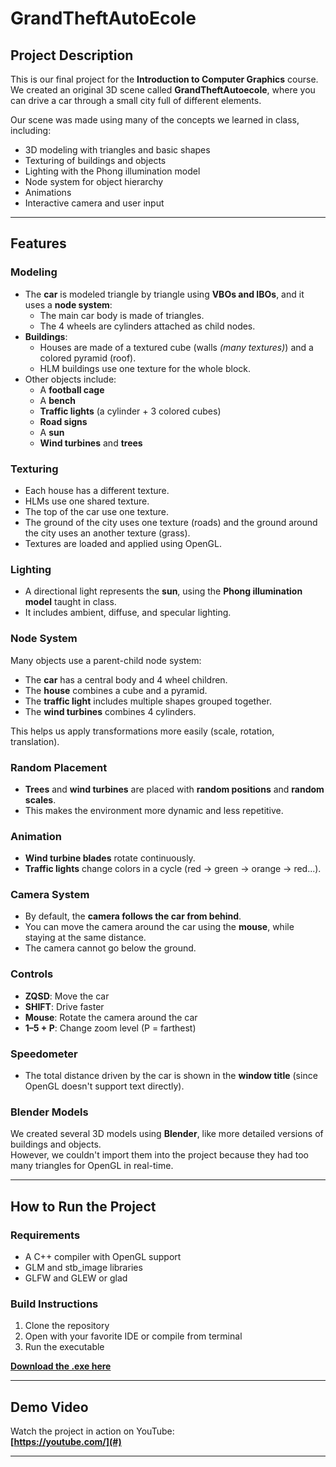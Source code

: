# GrandTheftAutoEcole

## Project Description

This is our final project for the **Introduction to Computer Graphics** course.  
We created an original 3D scene called **GrandTheftAutoecole**, where you can drive a car through a small city full of different elements.

Our scene was made using many of the concepts we learned in class, including:

- 3D modeling with triangles and basic shapes
- Texturing of buildings and objects
- Lighting with the Phong illumination model
- Node system for object hierarchy
- Animations
- Interactive camera and user input

---

## Features

### Modeling

- The **car** is modeled triangle by triangle using **VBOs and IBOs**, and it uses a **node system**:
  - The main car body is made of triangles.
  - The 4 wheels are cylinders attached as child nodes.
- **Buildings**:
  - Houses are made of a textured cube (walls *(many textures)*) and a colored pyramid (roof).
  - HLM buildings use one texture for the whole block.
- Other objects include:
  - A **football cage**
  - A **bench**
  - **Traffic lights** (a cylinder + 3 colored cubes)
  - **Road signs**
  - A **sun**
  - **Wind turbines** and **trees**

### Texturing

- Each house has a different texture.
- HLMs use one shared texture.
- The top of the car use one texture.
- The ground of the city uses one texture (roads) and the ground around the city uses an another texture (grass).
- Textures are loaded and applied using OpenGL.

### Lighting

- A directional light represents the **sun**, using the **Phong illumination model** taught in class.
- It includes ambient, diffuse, and specular lighting.

### Node System

Many objects use a parent-child node system:

- The **car** has a central body and 4 wheel children.
- The **house** combines a cube and a pyramid.
- The **traffic light** includes multiple shapes grouped together.
- The **wind turbines** combines 4 cylinders.

This helps us apply transformations more easily (scale, rotation, translation).

### Random Placement

- **Trees** and **wind turbines** are placed with **random positions** and **random scales**.
- This makes the environment more dynamic and less repetitive.

### Animation

- **Wind turbine blades** rotate continuously.
- **Traffic lights** change colors in a cycle (red → green → orange → red...).

### Camera System

- By default, the **camera follows the car from behind**.
- You can move the camera around the car using the **mouse**, while staying at the same distance.
- The camera cannot go below the ground.

### Controls

- **ZQSD**: Move the car
- **SHIFT**: Drive faster
- **Mouse**: Rotate the camera around the car
- **1–5 + P**: Change zoom level (P = farthest)

### Speedometer

- The total distance driven by the car is shown in the **window title** (since OpenGL doesn't support text directly).

### Blender Models

We created several 3D models using **Blender**, like more detailed versions of buildings and objects.  
However, we couldn't import them into the project because they had too many triangles for OpenGL in real-time.  

---

## How to Run the Project

### Requirements

- A C++ compiler with OpenGL support
- GLM and stb_image libraries
- GLFW and GLEW or glad

### Build Instructions

1. Clone the repository
2. Open with your favorite IDE or compile from terminal
3. Run the executable

**[Download the .exe here](#)**

---

## Demo Video

Watch the project in action on YouTube:  
**[https://youtube.com/](#)**

---